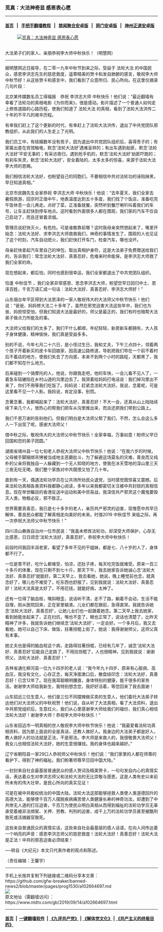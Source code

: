 ### 觅真：大法神奇显 感恩表心愿
------------------------

#### [首页](https://github.com/gfw-breaker/banned-news2/blob/master/README.md) &nbsp;&nbsp;|&nbsp;&nbsp; [手把手翻墙教程](https://github.com/gfw-breaker/guides/wiki) &nbsp;&nbsp;|&nbsp;&nbsp; [禁闻聚合安卓版](https://github.com/gfw-breaker/bn-android) &nbsp;&nbsp;|&nbsp;&nbsp; [网门安卓版](https://github.com/oGate2/oGate) &nbsp;&nbsp;|&nbsp;&nbsp; [神州正道安卓版](https://github.com/SzzdOgate/update) 



<div><div class="featured_image">
 <a href="https://i.ntdtv.com/assets/uploads/2019/09/2019-9-11-1909010500123366.jpg" target="_blank">
  <figure>
   <img alt="觅真：大法神奇显 感恩表心愿" src="https://i.ntdtv.com/assets/uploads/2019/09/2019-9-11-1909010500123366-800x450.jpg"/>
  </figure><br/>
 </a>
 <span class="caption">
  大法弟子们的家人、亲朋恭祝李大师中秋快乐！（明慧网）
 </span>
</div>
</div><hr/><div><div class="post_content" itemprop="articleBody">
 <p>
  据明慧网近日报导，在二零一九年中秋节到来之际，受益于
  <ok href="https://www.ntdtv.com/gb/法轮大法.htm">
   法轮大法
  </ok>
  的中国民众，感恩李洪志先生的慈悲救度，遥寄精美的贺卡和发自肺腑的感言，敬祝李大师中秋节好！从这些贺卡和感言中，我们看到了众意所归、民心所向。在这里仅摘录几句片段：
 </p>
 <p>
  北京某传媒数名员工得福报　恭祝
  <ok href="https://www.ntdtv.com/gb/李洪志大师.htm">
   李洪志大师
  </ok>
  中秋快乐！他们说：“最近翻墙有幸看了法轮功的真相电影《为你而来》，很是感动。影片描述了一个普通人如何走上修炼道路的心路历程，使我们知道了
  <ok href="https://www.ntdtv.com/gb/法轮大法.htm">
   法轮大法
  </ok>
  的真相，看到了法轮大法洪传二十年的不平凡的艰辛历程。
 </p>
 <p>
  有幸我们赶上了这个更新的时代，有幸赶上了法轮大法洪传，退出了中共党团队邪教组织，从此我们的人生走上了光明。
 </p>
 <p>
  我们员工中，有结婚数年没有孩子，因为退出中共党团队组织后，喜得贵子的；有家属出差在宾馆触电，默念‘法轮大法好’遇难呈祥的；有出车遇到劫匪，默念‘法轮大法好’平安无事的；有采访夜归，遇到抢手机的，默念‘法轮大法好’劫匪吓跑的；有刹车失灵，默念‘法轮大法好’，安全着陆的，太多太多的惊喜，来源于法轮大法李大师的恩赐。
 </p>
 <p>
  我们相信法轮大法好，也盼望自己的同胞们，不要相信中共对法轮功的诬陷抹黑，早日知道真相。”
 </p>
 <p>
  北京市民魏先生全家恭祝
  <ok href="https://www.ntdtv.com/gb/李洪志大师.htm">
   李洪志大师
  </ok>
  中秋快乐！他说：“去年夏天，我们全家去暑假旅游，回京时正值中午，地表温度达到五十多度，我们找了个饭店，准备吃完午饭休息一会儿再走。点好了菜，正准备就餐，突然听到餐厅喇叭叫着我们的车号，让车主赶快到停车地点。这时看到外面很多人都在围观，我们家的汽车不仅自己启动了，而且还冒着浓烟。
 </p>
 <p>
  管理员说赶快灭火，有危险。可是谁敢靠前哪？这时我母亲突然想起来了，嘴里开始念：法轮大法好、求李洪志大师救救我们，神奇的事情发生了，围观的人也见证了这个时刻，汽车自动熄火，我们赶快打开车门，检查汽车，哪也没坏。
 </p>
 <p>
  母亲赶快拿起汽车里自己的坤包，取出真相护身符，这是大法弟子免费赠送给我们的，告诉我们：常念法轮大法好、真善忍好，危难来时命能保，是李洪志大师救了我们全家的命。
 </p>
 <p>
  现在想起来，都后怕，同时也感到很幸运，我们全家都退出了中共党团队组织。
 </p>
 <p>
  恰逢
  <ok href="https://www.ntdtv.com/gb/中秋佳节.htm">
   中秋佳节
  </ok>
  ，我们全家非常感恩、思念李洪志大师，盼望您早日回归中土、恩泽百姓，千言万语汇成一句话：法轮大法好、真善忍好、李洪志大师好！”
 </p>
 <p>
  山东烟台牟平区得到大法恩泽的一家人敬祝伟大的大法师父中秋节快乐！他们说：“爸爸、妈妈修大法二十多年了，虽然在邪党迫害大法这些年中，我们也为爸、妈担惊受怕，但我们知道大法是最好的，师父是最正的，我们有时也暗帮大法弟子做点力所能及的事。
 </p>
 <p>
  大法师父给我们的太多了，我们干什么都顺，年纪轻轻，新房新车都拥有，大人孩子身体健康，精神愉快，我们真是受益多多。
 </p>
 <p>
  别的不说，今年七月二十六日，是小侄过生日，我和丈夫，下午三点四十，领着两个孩子开着新买的皮卡车回娘家，因高速公路修道，导航把我们导在一个前不着村后不着店的地方，使我们失去了方向感，本来不到两个小时的路程，天都黑了，我们都不知在什么地方。
 </p>
 <p>
  后来碰到一个骑摩托的人，他说，你跟我走吧，他的车快，一会儿看不见人了，一着急车轱辘陷在乡村山道的沟里边去了。我哭着给妈妈打电话说：我们掉沟里出不来了，你们不用等我们吃饭了。妈妈说：赶紧念法轮大法好。我说，念着呢，可是这里看不见一个人影。我妈说，肯定没事，别慌。
 </p>
 <p>
  念著念著，我都喊起来了：法轮大法好，真善忍好！不大一会，还真从山上陆陆续续下来几个人，很热心的帮我们把车从沟里推出来，而且还把我们带到公路上。
 </p>
 <p>
  我们千恩万谢的告别他们。但我们明白是大法师父帮了我们，不然，怎么会这么多人一下出现了呢，感谢大法师父！
 </p>
 <p>
  借中秋之际，敬祝伟大的大法师父中秋节快乐！全家幸福，万事如意！盼师父早日回国和您的弟子团圆。”
 </p>
 <p>
  湖南省靖州县一位七旬老人恭祝大法师父中秋节快乐！他说：“在我六岁的时候，父母被手脚捆绑吊铐被当成地主恶霸批斗，为了躲避这场莫名的灾难，善良而又纯朴的父亲将我独自一人躲藏到一个无人知晓的地方，使我在冰天雪地的深山里三天三夜无吃无喝，我们整个家族对中共既恨又怕了几十年。
 </p>
 <p>
  直到有一天，偶遇法轮功学员在公共场所劝民众退党，当时感觉既惊喜又震撼。后来法轮功真相各类资料我都静心阅读，多年以来我都密切关注被中共封锁的真相信息。现在举世瞩目的香港反送中运动和美中贸易战，我深信共产邪灵这个魔鬼要毁灭人类，物极必反，邪不胜正。
 </p>
 <p>
  世界需要真善忍，我已是七十多岁的老人，亲历共产邪灵的迫害，现惟愿中共早日解体，善良民众都能了解真相走向美好的未来。时值2019
  <ok href="https://www.ntdtv.com/gb/中秋佳节.htm">
   中秋佳节
  </ok>
  来临之际，再一次恭祝大法师父中秋节快乐！”
 </p>
 <p>
  四川凉山彝族自治州一位市民说：“我虽未修炼法轮功，却深受大师保护，心存无比感恩，日日颂念‘法轮大法好，真善忍好’。恭祝李大师中秋快乐！
 </p>
 <p>
  前段时间我回丰润老家，看望了多年不见的干姐妹，都是七、八十岁的人了，身体都不行了。
 </p>
 <p>
  一位是胃不好，吃什么都难受，怕凉，还肚子疼，每天吃完饭就难受。原来一百三十多斤的体重，现在只剩不到七十斤。那天下午，我去她家告诉她诚心念‘法轮大法好、真善忍好’就能好。第二天早上，我去看她，她说，晚上睡觉前也念，就真念好了，哪儿也不难受了，吃东西也舒服了，见到我就说：法轮大法好、真善忍好！法轮大法真是太好了，不用花钱，就能好病，太神了。
 </p>
 <p>
  还有一位得了脑血栓，嘴斜眼歪，说话听不清，走不了路，躺着不会动，生活不能自理，刚从医院回来，正在家里输液。儿女们都在跟前，急得直哭。我就告诉她念‘法轮大法好，真善忍好’，让她儿女们也一起跟着她念。第二天早上我去她家，看到她能坐起来了，正在扫炕，嘴也不歪了，眼也正常了，说话也清楚了，比昨天精神了许多，我就告诉她们继续念‘法轮大法好’，一定会好。一个多月后，我又去看她，她可以自己下床、做饭，拄著拐棍上街了。她说：我得谢谢师父，这师父真有本事。
 </p>
 <p>
  她丈夫也是得的脑血栓这个病，走路得拄著拐棍，已经有几年了，诚念‘法轮大法好、真善忍好’后能自己走路了，不用拄拐棍了，人也很精神，见到我就说：谢谢师父，法轮大法好、真善忍好！”
 </p>
 <p>
  吉林省通化柳河县一位九十四岁的老人说：“我今年九十四岁，原来有心脏病、高血压，我没有文化，心存正念，每天净面漱口后，散盘结印念：法轮大法好，真善忍好！已念12年了。现在我耳聪眼明腰直，身体特别的健康，能干很多的家务活。谢谢李大师给我新生，我特别想念您，我好好活着，等您回来了我去面谢！
 </p>
 <p>
  山东招远三位生意人，他们是三位不同摆摊做买卖的生意人，他们委托大法弟子转达他们对大法师父的中秋祝贺！他们说，自从听了大法真相，看了大法资料，退出中共邪党组织后，生意红火，我们从心里感谢李大师给我们的福份，我们真心相信法轮大法好！谢谢李大师！恭祝李大师中秋快乐！”
 </p>
 <p>
  山东省招远市一明真相的世人敬祝李大师中秋节快乐！他说：“我最爱看法轮功真相资料，因为那上面说的全是真话，还教人做好人。我身边的大法弟子都是好人，教人做好人的功法就是正法，不是邪法。李大师是来救人的，我很敬畏大法师父！我女儿也相信法轮大法好，她的生意很赚钱。我的身体也越来越好。”
 </p>
 <p>
  辽宁省朝阳县一家29口人恭祝师父中秋快乐！他们说：“我们家里的人都在师尊的看护下，得到了神的福祉。我们盼著师尊早日回中国大陆。”
 </p>
 <p>
  一封封来自社会最基层普通民众的感人贺词及精美贺卡，一句句发自内心的真情实话，表达着众生对李洪志师父和法轮大法的无比崇敬与感恩，这是人类有史以来前所未有的伟大壮举，是民心所向的真实见证！
 </p>
 <p>
  可是在被中共极权统治的中国大陆，法轮大法这部能够拯救人类使人类道德回升的高德大法，能够使千百万人摆脱疾病痛苦使人类健康长寿的神奇功法，却遭到了中共惨无人道的打压迫害，千百万为使民众明白真相从而得到福祉的法轮功学员无辜承受着被非法绑架、关押、劳教、判刑的迫害，成千上万的法轮功学员甚至被酷刑致死或活摘器官致死。
 </p>
 <p>
  这些来自普通民众的真情实话，这些来自社会最基层的感人话语，在向人间传达着一个响亮的声音：感恩李洪志师父的慈悲救度！法轮大法好！真善忍好！法轮大法是正法！中共的邪恶迫害必须结束！
 </p>
 <p>
  ──转自《大纪元》本文只代表作者的观点和陈述。
 </p>
 <p>
  （责任编辑：王馨宇）
 </p>
 <div class="single_ad">
 </div>
</div>
</div>
<hr/>
手机上长按并复制下列链接或二维码分享本文章：<br/>
https://github.com/gfw-breaker/banned-news2/blob/master/pages/prog1530/a102664697.md <br/>
<a href='https://github.com/gfw-breaker/banned-news2/blob/master/pages/prog1530/a102664697.md'><img src='https://github.com/gfw-breaker/banned-news2/blob/master/pages/prog1530/a102664697.md.png'/></a> <br/>
原文地址（需翻墙访问）：https://www.ntdtv.com/gb/2019/09/14/a102664697.html


------------------------
#### [首页](https://github.com/gfw-breaker/banned-news2/blob/master/README.md) &nbsp;|&nbsp; [一键翻墙软件](https://github.com/gfw-breaker/nogfw/blob/master/README.md) &nbsp;| [《九评共产党》](https://github.com/gfw-breaker/9ping.md/blob/master/README.md#九评之一评共产党是什么) | [《解体党文化》](https://github.com/gfw-breaker/jtdwh.md/blob/master/README.md) | [《共产主义的终极目的》](https://github.com/gfw-breaker/gczydzjmd.md/blob/master/README.md)


<img src='http://gfw-breaker.win/banned-news2/pages/prog1530/a102664697.md' width='0px' height='0px'/>